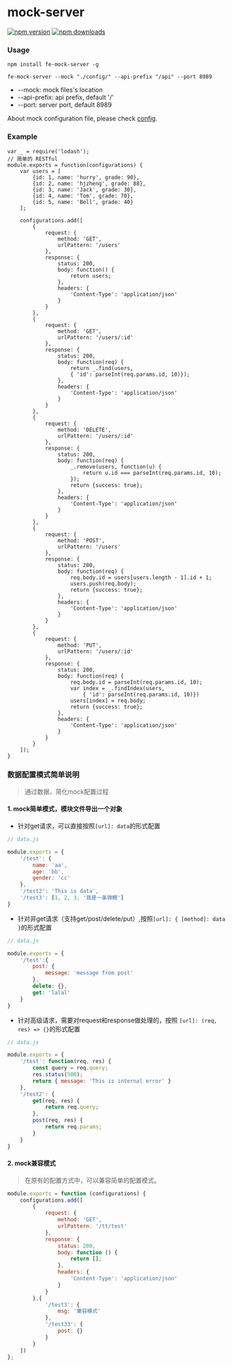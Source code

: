 # mock-server

[![npm version](https://img.shields.io/npm/v/fe-mock-server.svg?style=flat-square)](https://www.npmjs.com/package/fe-mock-server)
[![npm downloads](https://img.shields.io/npm/dt/fe-mock-server.svg?style=flat-square)](https://www.npmjs.com/package/fe-mock-server)

### Usage

```shell
npm install fe-mock-server -g
```

```shell
fe-mock-server --mock "./config/" --api-prefix "/api" --port 8989
```

- --mock:  mock files's location
- --api-prefix: api prefix, default '/'
- --port: server port, default 8989

About mock configuration file, please check [config](https://github.com/hjzheng/mock-server/tree/master/conf).


### Example

```
var _ = require('lodash');
// 简单的 RESTful
module.exports = function(configurations) {
	var users = [
		{id: 1, name: 'hurry', grade: 90},
		{id: 2, name: 'hjzheng', grade: 88},
		{id: 3, name: 'Jack', grade: 30},
		{id: 4, name: 'Tom', grade: 70},
		{id: 5, name: 'Bell', grade: 40}
	];

	configurations.add([
		{
			request: {
				method: 'GET',
				urlPattern: '/users'
			},
			response: {
				status: 200,
				body: function() {
					return users;
				},
				headers: {
					'Content-Type': 'application/json'
				}
			}
		},
		{
			request: {
				method: 'GET',
				urlPattern: '/users/:id'
			},
			response: {
				status: 200,
				body: function(req) {
					return _.find(users,
					{ 'id': parseInt(req.params.id, 10)});
				},
				headers: {
					'Content-Type': 'application/json'
				}
			}
		},
		{
			request: {
				method: 'DELETE',
				urlPattern: '/users/:id'
			},
			response: {
				status: 200,
				body: function(req) {
					_.remove(users, function(u) {
						return u.id === parseInt(req.params.id, 10);
					});
					return {success: true};
				},
				headers: {
					'Content-Type': 'application/json'
				}
			}
		},
		{
			request: {
				method: 'POST',
				urlPattern: '/users'
			},
			response: {
				status: 200,
				body: function(req) {
					req.body.id = users[users.length - 1].id + 1;
					users.push(req.body);
					return {success: true};
				},
				headers: {
					'Content-Type': 'application/json'
				}
			}
		},
		{
			request: {
				method: 'PUT',
				urlPattern: '/users/:id'
			},
			response: {
				status: 200,
				body: function(req) {
					req.body.id = parseInt(req.params.id, 10);
					var index = _.findIndex(users,
					    { 'id': parseInt(req.params.id, 10)})
					users[index] = req.body;
					return {success: true};
				},
				headers: {
					'Content-Type': 'application/json'
				}
			}
		}
	]);
}
```

### 数据配置模式简单说明

> 通过数据，简化mock配置过程

#### 1. mock简单模式，模块文件导出一个对象

+ 针对get请求，可以直接按照`[url]: data`的形式配置
```javascript
// data.js

module.exports = {
	'/test': {
		name: 'aa',
		age: 'bb',
		gender: 'cc'
	},
	'/test2': 'This is data',
	'/test3': [1, 2, 3, '我是一条锦鲤']
}
```

+ 针对非get请求（支持get/post/delete/put）,按照`[url]: { [method]: data }`的形式配置
```javascript
// data.js

module.exports = {
	'/test':{
		post: {
			message: 'message from post'
		},
		delete: {},
		get: 'lalal'
	}
}
```

+ 针对高级请求，需要对request和response做处理的，按照 `[url]: (req, res) => {}`的形式配置

```javascript
// data.js

module.exports = {
	'/test': function(req, res) {
		const query = req.query;
		res.status(500);
		return { message: 'This is internal error' }
	},
	'/test2': {
		get(req, res) {
			return req.query;
		},
		post(req, res) {
			return req.params;
		}
	}
}
```

#### 2. mock兼容模式
> 在原有的配置方式中，可以兼容简单的配置模式。

```javascript
module.exports = function (configurations) {
	configurations.add([
		{
			request: {
				method: 'GET',
				urlPattern: '/tt/test'
			},
			response: {
				status: 200,
				body: function () {
					return [];
				},
				headers: {
					'Content-Type': 'application/json'
				}
			}
		},{
			'/test3': {
				msg: '兼容模式'
			},
			'/test33': {
				post: {}
			}
		}
	])
};
```
